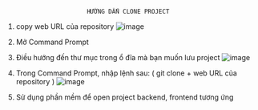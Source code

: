                            HƯỚNG DẤN CLONE PROJECT 
1) copy web URL của repository
![image](https://github.com/user-attachments/assets/53ebc2e4-7c9b-4146-af24-84ae3703404e)

2) Mở Command Prompt
   
3) Điều hướng đến thư mục trong ổ đĩa mà bạn muốn lưu project
![image](https://github.com/user-attachments/assets/2016e417-12e3-43cb-98f4-7596704c09aa)

4) Trong Command Prompt, nhập lệnh sau:
   ( git clone + web URL của repository )
![image](https://github.com/user-attachments/assets/ae808127-c523-4d68-a61b-0bc3b171f072)

5) Sử dụng phần mềm để open project backend, frontend tương ứng


